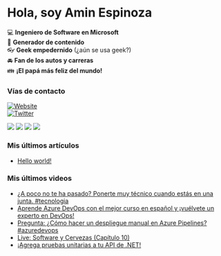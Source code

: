# Hola, soy Amin Espinoza

:computer: **Ingeniero de Software en Microsoft**  
:pencil: **Generador de contenido**  
:eyeglasses: **Geek empedernido** (¿aún se usa geek?)  
:oncoming_automobile: **Fan de los autos y carreras**  
:family: **¡El papá más feliz del mundo!**

### Vías de contacto

[![Website](https://img.shields.io/badge/aminespinoza.com-up-green?style=for-the-badge)][website]  
[![Twitter](https://img.shields.io/twitter/follow/aminespinoza?color=blue&label=s%C3%ADgueme%20en%20Twitter&style=for-the-badge)][twitter]

[<img src="https://img.icons8.com/doodle/48/000000/youtube--v1.png"/>][youtube]
[<img src="https://img.icons8.com/doodle/48/000000/linkedin--v2.png"/>][linkedin]
[<img src="https://img.icons8.com/doodle/48/000000/instagram-new.png"/>][instagram]
[<img src="https://img.icons8.com/doodle/48/000000/facebook-circled.png"/>][facebook]

### Mis últimos artículos
<!-- BLOG-POST-LIST:START -->
- [Hello world!](http://aminespinoza.com/2023/11/21/hello-world/)
<!-- BLOG-POST-LIST:END -->

### Mis últimos videos
<!-- YOUTUBE:START -->
- [¿A poco no te ha pasado? Ponerte muy técnico cuando estás en una junta. #tecnologia](https://www.youtube.com/watch?v=aPN5-mePkZo)
- [Aprende Azure DevOps con el mejor curso en español y ¡vuélvete un experto en DevOps!](https://www.youtube.com/watch?v=fnuWc92A75o)
- [Pregunta: ¿Cómo hacer un despliegue manual en Azure Pipelines? #azuredevops](https://www.youtube.com/watch?v=GzZmyOMNEwI)
- [Live: Software y Cervezas &lpar;Capítulo 10&rpar;](https://www.youtube.com/watch?v=7Ko3tC_6UfQ)
- [¡Agrega pruebas unitarias a tu API de .NET!](https://www.youtube.com/watch?v=a2UnecswXZk)
<!-- YOUTUBE:END -->

[website]: https://aminespinoza.com/
[twitter]: https://twitter.com/aminespinoza
[youtube]: https://www.youtube.com/c/AminEspinoza
[linkedin]: https://www.linkedin.com/in/amin-espinoza-71b24661/
[instagram]: https://www.instagram.com/aminespinoza10/
[facebook]: https://www.facebook.com/aminespinoza
